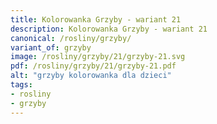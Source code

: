 ```yaml
---
title: Kolorowanka Grzyby - wariant 21
description: Kolorowanka Grzyby - wariant 21
canonical: /rosliny/grzyby/
variant_of: grzyby
image: /rosliny/grzyby/21/grzyby-21.svg
pdf: /rosliny/grzyby/21/grzyby-21.pdf
alt: "grzyby kolorowanka dla dzieci"
tags:
- rosliny
- grzyby
---
```

